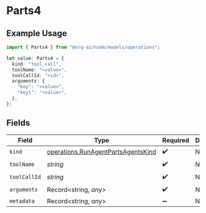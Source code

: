 # Parts4

## Example Usage

```typescript
import { Parts4 } from "@orq-ai/node/models/operations";

let value: Parts4 = {
  kind: "tool_call",
  toolName: "<value>",
  toolCallId: "<id>",
  arguments: {
    "key": "<value>",
    "key1": "<value>",
  },
};
```

## Fields

| Field                                                                                    | Type                                                                                     | Required                                                                                 | Description                                                                              |
| ---------------------------------------------------------------------------------------- | ---------------------------------------------------------------------------------------- | ---------------------------------------------------------------------------------------- | ---------------------------------------------------------------------------------------- |
| `kind`                                                                                   | [operations.RunAgentPartsAgentsKind](../../models/operations/runagentpartsagentskind.md) | :heavy_check_mark:                                                                       | N/A                                                                                      |
| `toolName`                                                                               | *string*                                                                                 | :heavy_check_mark:                                                                       | N/A                                                                                      |
| `toolCallId`                                                                             | *string*                                                                                 | :heavy_check_mark:                                                                       | N/A                                                                                      |
| `arguments`                                                                              | Record<string, *any*>                                                                    | :heavy_check_mark:                                                                       | N/A                                                                                      |
| `metadata`                                                                               | Record<string, *any*>                                                                    | :heavy_minus_sign:                                                                       | N/A                                                                                      |
